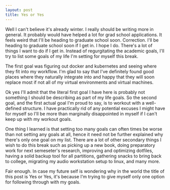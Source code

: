 ```yaml
---
layout: post
title: Yes or Yes
---
```


Well I can't believe it's already winter. I really should be writing more in general. It probably would have helped a lot for grad school applications. It feels weird that I'll be heading to graduate school soon. Correction. I'll be heading to graduate school soon if I get in. I hope I do. There's a lot of things I want to do if I get in. Instead of regurgitating the academic goals, I'll try to list some goals of my life I'm setting for myself this break.

The first goal was figuring out docker and kubernetes and seeing where they fit into my workflow. I'm glad to say that I've definitely found good places where they naturally integrate into and happy that they will soon replace most if not all of my virtual environments and virtual machines.

Ok yes I'll admit that the literal first goal I have here is probably not something I should be describing as part of my life goals. So the second goal, and the first actual goal I'm proud to say, is to workout with a well-defined structure. I have practically rid of any potential excuses I might have for myself so I'll be more than marginally disappointed in myself if I can't keep up with my workout goals.

One thing I learned is that setting too many goals can often times be worse than not setting any goals at all, hence it need not be further explained why there's only one goal on my list. There are a lot of other secondary things I wish to do this break such as picking up a new book, doing preparatory work for next semeseter's research, improving and optimizing dotfiles, having a solid backup tool for all partitions, gathering snacks to bring back to college, migrating my audio workstation setup to linux, and many more.

Fair enough. In case my future self is wondering why in the world the title of this post is Yes or Yes, it's because I'm trying to give myself only one option for following through with my goals. 

